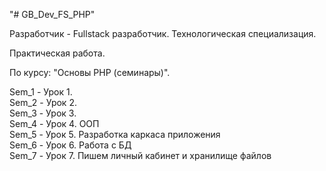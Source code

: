 "# GB_Dev_FS_PHP" 

Разработчик - Fullstack разработчик. Технологическая специализация.

Практическая работа.

По курсу: "Основы PHP (семинары)".

Sem_1 - Урок 1.  
Sem_2 - Урок 2.  
Sem_3 - Урок 3.  
Sem_4 - Урок 4. ООП  
Sem_5 - Урок 5. Разработка каркаса приложения  
Sem_6 - Урок 6. Работа с БД  
Sem_7 - Урок 7. Пишем личный кабинет и хранилище файлов